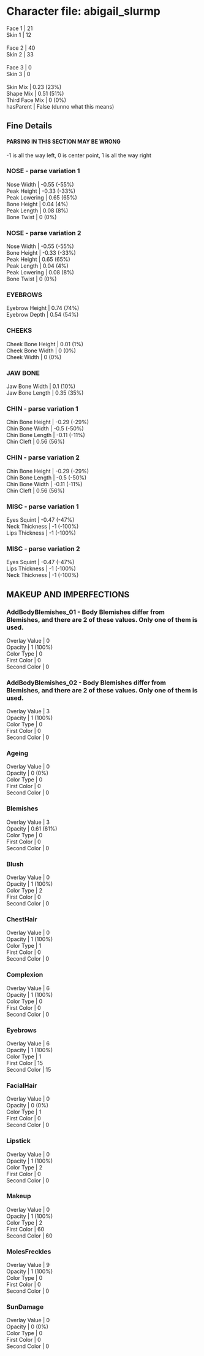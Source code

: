 # Character file: abigail_slurmp<br>
Face 1 | 21<br>
Skin 1 | 12<br>
<br>
Face 2 | 40<br>
Skin 2 | 33<br>
<br>
Face 3 | 0<br>
Skin 3 | 0<br>
<br>
Skin Mix | 0.23 (23%)<br>
Shape Mix | 0.51 (51%)<br>
Third Face Mix | 0 (0%)<br>
hasParent | False (dunno what this means)<br>
## Fine Details<br>
#### PARSING IN THIS SECTION MAY BE WRONG<br>
-1 is all the way left, 0 is center point, 1 is all the way right<br>
### NOSE - parse variation 1<br>
Nose Width | -0.55 (-55%)<br>
Peak Height | -0.33 (-33%)<br>
Peak Lowering | 0.65 (65%)<br>
Bone Height | 0.04 (4%)<br>
Peak Length | 0.08 (8%)<br>
Bone Twist | 0 (0%)<br>
### NOSE - parse variation 2<br>
Nose Width | -0.55 (-55%)<br>
Bone Height | -0.33 (-33%)<br>
Peak Height | 0.65 (65%)<br>
Peak Length | 0.04 (4%)<br>
Peak Lowering | 0.08 (8%)<br>
Bone Twist | 0 (0%)<br>
### EYEBROWS<br>
Eyebrow Height | 0.74 (74%)<br>
Eyebrow Depth | 0.54 (54%)<br>
### CHEEKS<br>
Cheek Bone Height | 0.01 (1%)<br>
Cheek Bone Width | 0 (0%)<br>
Cheek Width | 0 (0%)<br>
### JAW BONE<br>
Jaw Bone Width | 0.1 (10%)<br>
Jaw Bone Length | 0.35 (35%)<br>
### CHIN - parse variation 1<br>
Chin Bone Height | -0.29 (-29%)<br>
Chin Bone Width | -0.5 (-50%)<br>
Chin Bone Length | -0.11 (-11%)<br>
Chin Cleft | 0.56 (56%)<br>
### CHIN - parse variation 2<br>
Chin Bone Height | -0.29 (-29%)<br>
Chin Bone Length | -0.5 (-50%)<br>
Chin Bone Width | -0.11 (-11%)<br>
Chin Cleft | 0.56 (56%)<br>
### MISC - parse variation 1<br>
Eyes Squint | -0.47 (-47%)<br>
Neck Thickness | -1 (-100%)<br>
Lips Thickness | -1 (-100%)<br>
### MISC - parse variation 2<br>
Eyes Squint | -0.47 (-47%)<br>
Lips Thickness | -1 (-100%)<br>
Neck Thickness | -1 (-100%)<br>
## MAKEUP AND IMPERFECTIONS<br>
### AddBodyBlemishes_01 - Body Blemishes differ from Blemishes, and there are 2 of these values. Only one of them is used.<br>
Overlay Value | 0<br>
Opacity | 1 (100%)<br>
Color Type | 0<br>
First Color | 0<br>
Second Color | 0<br>
### AddBodyBlemishes_02 - Body Blemishes differ from Blemishes, and there are 2 of these values. Only one of them is used.<br>
Overlay Value | 3<br>
Opacity | 1 (100%)<br>
Color Type | 0<br>
First Color | 0<br>
Second Color | 0<br>
### Ageing<br>
Overlay Value | 0<br>
Opacity | 0 (0%)<br>
Color Type | 0<br>
First Color | 0<br>
Second Color | 0<br>
### Blemishes<br>
Overlay Value | 3<br>
Opacity | 0.61 (61%)<br>
Color Type | 0<br>
First Color | 0<br>
Second Color | 0<br>
### Blush<br>
Overlay Value | 0<br>
Opacity | 1 (100%)<br>
Color Type | 2<br>
First Color | 0<br>
Second Color | 0<br>
### ChestHair<br>
Overlay Value | 0<br>
Opacity | 1 (100%)<br>
Color Type | 1<br>
First Color | 0<br>
Second Color | 0<br>
### Complexion<br>
Overlay Value | 6<br>
Opacity | 1 (100%)<br>
Color Type | 0<br>
First Color | 0<br>
Second Color | 0<br>
### Eyebrows<br>
Overlay Value | 6<br>
Opacity | 1 (100%)<br>
Color Type | 1<br>
First Color | 15<br>
Second Color | 15<br>
### FacialHair<br>
Overlay Value | 0<br>
Opacity | 0 (0%)<br>
Color Type | 1<br>
First Color | 0<br>
Second Color | 0<br>
### Lipstick<br>
Overlay Value | 0<br>
Opacity | 1 (100%)<br>
Color Type | 2<br>
First Color | 0<br>
Second Color | 0<br>
### Makeup<br>
Overlay Value | 0<br>
Opacity | 1 (100%)<br>
Color Type | 2<br>
First Color | 60<br>
Second Color | 60<br>
### MolesFreckles<br>
Overlay Value | 9<br>
Opacity | 1 (100%)<br>
Color Type | 0<br>
First Color | 0<br>
Second Color | 0<br>
### SunDamage<br>
Overlay Value | 0<br>
Opacity | 0 (0%)<br>
Color Type | 0<br>
First Color | 0<br>
Second Color | 0<br>
